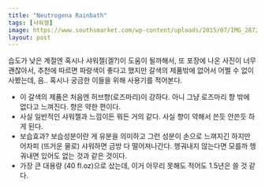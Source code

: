 ```yaml
---
title: "Neutrogena Rainbath"
tags: [샤워젤]
image: https://www.southsmarket.com/wp-content/uploads/2015/07/IMG_2872.jpg
layout: post
---
```


습도가 낮은 계절엔 혹시나 샤워젤(겔?)이 도움이 될까해서, 또 포장에 나온 사진이 너무 괜찮아서, 추천에 따르면 파랑색이 좋다고 했지만 갈색의 제품밖에 없어서 어쩔 수 없이 사봤는데, 음.. 혹시나 궁금한 이들을 위해 사용기를 적어본다.

- 이 갈색의 제품은 처음엔 허브향(로즈마리)이 강하다. 아니 그냥 로즈마리 향 밖에 없다고 느껴진다. 향은 약한 편이다. 
- 사실 일반적인 샤워젤과 느낌이든 뭐든 거의 같다. 사실 향이 약해서 쓴듯 안쓴듯 하게 된다.
- 보습효과? 보습성분이란 게 유분을 의미하고 그런 성분이 손으로 느껴지긴 하지만 어차피 (뜨거운 물로) 샤워하면 금방 다 떨어져나간다. 헹궈내지 않는다면 모를까 헹궈내면 있어도 없는 것과 같은 것이다. 
- 가장 큰 대용량 (40 fl.oz)으로 샀는데, 이거 아무리 못해도 적어도 1.5년은 쓸 것 같다. 

